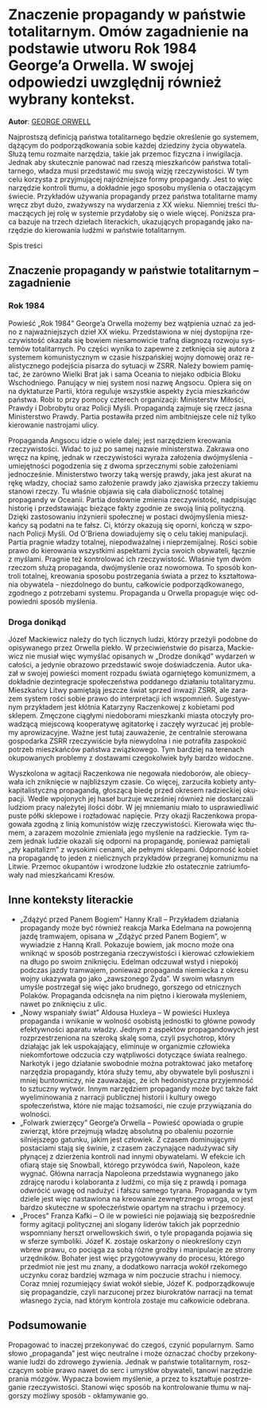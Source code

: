# Znaczenie propagandy w państwie totalitarnym. Omów zagadnienie na podstawie utworu Rok 1984 George’a Orwella. W swojej odpowiedzi uwzględnij również wybrany kontekst.

**Autor**: [GEORGE ORWELL](https://poezja.org/wz/George_Orwell/)

Naj­prost­szą de­fi­ni­cją pań­stwa to­ta­li­tar­ne­go bę­dzie okre­śle­nie go systemem, dążącym do podporządkowania sobie każdej dziedziny życia obywatela. Słu­żą temu roz­ma­ite na­rzę­dzia, ta­kie jak prze­moc fi­zycz­na i in­wi­gi­la­cja. Jed­nak aby sku­tecz­nie pa­no­wać nad rze­szą miesz­kań­ców pań­stwa to­ta­li­tar­ne­go, wła­dza musi przed­sta­wić mu swo­ją wi­zję rze­czy­wi­sto­ści. W tym celu ko­rzy­sta z przyj­mu­ją­cej naj­róż­niej­sze for­my pro­pa­gan­dy. Jest to więc narzędzie kontroli tłumu, a do­kład­nie jego spo­so­bu my­śle­nia o ota­cza­ją­cym świe­cie. Przy­kła­dów uży­wa­nia pro­pa­gan­dy przez pań­stwa to­ta­li­tar­ne mamy wręcz zbyt dużo, zwa­żyw­szy na wy­da­rze­nia z XX wie­ku. Nie­mniej tre­ści tłu­ma­czą­cych jej rolę w sys­te­mie przy­da­ło­by się o wie­le wię­cej. Po­niż­sza pra­ca ba­zu­je na trzech dzie­łach li­te­rac­kich, uka­zu­ją­cych pro­pa­gan­dę jako na­rzę­dzie do kie­ro­wa­nia ludź­mi w pań­stwie to­ta­li­tar­nym.

Spis treści



## Znaczenie propagandy w państwie totalitarnym – zagadnienie

### Rok 1984

Po­wieść „Rok 1984” George’a Orwella mo­że­my bez wąt­pie­nia uznać za jed­no z naj­waż­niej­szych dzieł XX wie­ku. Przed­sta­wio­na w niej dys­to­pij­na rze­czy­wi­stość oka­za­ła się bo­wiem nie­sa­mo­wi­cie traf­ną dia­gno­zą roz­wo­ju sys­te­mów to­ta­li­tar­nych. Po czę­ści wy­ni­ka to za­pew­ne z ze­tknię­cia się au­to­ra z systemem komunistycznym w czasie hiszpańskiej wojny domowej oraz re­ali­stycz­ne­go po­dej­ścia pi­sa­rza do sy­tu­acji w ZSRR. Na­le­ży bo­wiem pa­mię­tać, że za­rów­no Wiel­ki Brat jak i sama Oce­ania to nie­ja­ko od­bi­cia Blo­ku Wschod­nie­go. Pa­nu­ją­cy w niej sys­tem nosi na­zwę Angsocu. Opie­ra się on na dyk­ta­tu­rze Par­tii, któ­ra re­gu­lu­je wszyst­kie aspek­ty ży­cia miesz­kań­ców pań­stwa. Robi to przy po­mo­cy czte­rech or­ga­ni­za­cji: Ministerstw Miłości, Prawdy i Dobrobytu oraz Policji Myśli. Pro­pa­gan­dą zaj­mu­je się rzecz ja­sna Mi­ni­ster­stwo Praw­dy. Par­tia po­sta­wi­ła przed nim am­bit­niej­sze cele niż tyl­ko kie­ro­wa­nie na­stro­ja­mi uli­cy.

Pro­pa­gan­da Ang­so­cu idzie o wie­le da­lej; jest narzędziem kreowania rzeczywistości. Wi­dać to już po sa­mej na­zwie mi­ni­ster­stwa. Za­kra­wa ono wręcz na kpi­nę, jed­nak w rze­czy­wi­sto­ści wy­ra­ża za­ło­że­nia dwój­my­śle­nia - umie­jęt­no­ści po­go­dze­nia się z dwoma sprzecznymi sobie założeniami jednocześnie. Mi­ni­ster­stwo two­rzy taką wer­sję praw­dy, jaka jest aku­rat na rękę wła­dzy, cho­ciaż samo za­ło­że­nie praw­dy jako zja­wi­ska prze­czy ta­kie­mu sta­no­wi rze­czy. Tu wła­śnie ob­ja­wia się cała diaboliczność totalnej propagandy w Oceanii. Par­tia do­słow­nie zmie­nia rze­czy­wi­stość, nad­pi­su­jąc hi­sto­rię i przed­sta­wia­jąc bie­żą­ce fak­ty zgod­nie ze swo­ją li­nią po­li­tycz­ną. Dzię­ki za­sto­so­wa­niu in­ży­nie­rii spo­łecz­nej w po­sta­ci dwójmyślenia miesz­kań­cy są po­dat­ni na te fałsz. Ci, któ­rzy oka­zu­ją się opor­ni, koń­czą w szpo­nach Policji Myśli. Od O'Briena do­wia­du­je­my się o celu ta­kiej ma­ni­pu­la­cji. Par­tia pra­gnie wła­dzy totalnej, niepodważalnej i nieprzemijalnej. Ro­ści so­bie pra­wo do kie­ro­wa­nia wszyst­ki­mi aspek­ta­mi ży­cia swo­ich oby­wa­te­li, łącz­nie z my­śla­mi. Pra­gnie też kontrolować ich rze­czy­wi­stość. Wła­śnie tym dwóm rze­czom słu­żą propaganda, dwójmyślenie oraz nowomowa. To spo­sób kon­tro­li to­tal­nej, kre­owa­nia spo­so­bu po­strze­ga­nia świa­ta a przez to kształ­to­wa­nia oby­wa­te­la - nie­zdol­ne­go do bun­tu, cał­ko­wi­cie pod­po­rząd­ko­wa­ne­go, zgod­ne­go z po­trze­ba­mi sys­te­mu. Pro­pa­gan­da u Or­wel­la pro­pa­gu­je więc od­po­wied­ni spo­sób my­śle­nia.



### Droga donikąd

Józef Mackiewicz na­le­ży do tych licz­nych lu­dzi, któ­rzy prze­ży­li po­dob­ne do opi­sy­wa­ne­go przez Or­wel­la pie­kło. W prze­ci­wień­stwie do pi­sa­rza, Mac­kie­wicz nie mu­siał więc wy­my­ślać opi­sa­nych w „Drodze donikąd” wy­da­rzeń w ca­ło­ści, a je­dy­nie ob­ra­zo­wo przed­sta­wić swo­je doświadczenia. Au­tor uka­zał w swo­jej po­wie­ści mo­ment roz­pa­du świa­ta ogar­nię­te­go ko­mu­ni­zmem, a do­kład­nie dez­in­te­gra­cje spo­łe­czeń­stwa pod­da­ne­go dzia­ła­niu to­ta­li­ta­ry­zmu. Miesz­kań­cy Li­twy pa­mię­ta­ją jesz­cze świat sprzed in­wa­zji ZSRR, ale za­ra­zem sys­tem ro­ści so­bie pra­wo do in­ter­pre­ta­cji ich wspo­mnień. Su­ge­styw­nym przy­kła­dem jest kłótnia Katarzyny Raczenkowej z kobietami pod sklepem. Zmę­czo­ne cią­gły­mi nie­do­bo­ra­mi miesz­kan­ki mia­sta oto­czy­ły pro­wa­dzą­cą miej­sco­wą ko­ope­ra­ty­wę agi­ta­tor­kę i za­czę­ły wy­rzu­cać jej pro­ble­my apro­wi­za­cyj­ne. Waż­ne jest tu­taj za­uwa­że­nie, że centralnie sterowana gospodarka ZSRR rzeczywiście była niewydolna i nie potrafiła zaspokoić potrzeb mieszkańców państwa związkowego. Tym bar­dziej na te­re­nach oku­po­wa­nych pro­ble­my z do­sta­wa­mi cze­go­kol­wiek były bar­dzo wi­docz­ne.

Wy­szko­lo­na w agi­ta­cji Ra­czen­ko­wa nie ne­go­wa­ła nie­do­bo­rów, ale obie­cy­wa­ła ich znik­nię­cie w naj­bliż­szym cza­sie. Co wię­cej, za­rzu­ci­ła ko­bie­ty an­ty­ka­pi­ta­li­stycz­ną pro­pa­gan­dą, gło­szą­cą bie­dę przed okre­sem ra­dziec­kiej oku­pa­cji. We­dle wpo­jo­nych jej ha­seł bur­żu­je wcze­śniej rów­nież nie do­star­cza­li lu­dziom pra­cy na­le­ży­tej ilo­ści dóbr. W jej mnie­ma­niu mia­ło to uspra­wie­dli­wić pu­ste pół­ki skle­po­we i roz­ła­do­wać na­pię­cie. Przy oka­zji Ra­czen­ko­wa pro­pa­go­wa­ła zgod­ną z li­nią ko­mu­ni­stów wi­zję rze­czy­wi­sto­ści. Kie­ro­wa­ła więc tłu­mem, a za­ra­zem mo­zol­nie zmie­nia­ła jego my­śle­nie na ra­dziec­kie. Tym ra­zem jed­nak ludzie okazali się odporni na propagandę, ponieważ pamiętali „zły kapitalizm” z wysokimi cenami, ale pełnymi sklepami. Od­por­ność ko­biet na pro­pa­gan­dę to je­den z nie­licz­nych przy­kła­dów prze­gra­nej ko­mu­ni­zmu na Li­twie. Prze­moc oku­pan­tów i wro­dzo­ne ludz­kie zło osta­tecz­nie za­trium­fo­wa­ły nad miesz­kań­ca­mi Kre­sów.



## Inne konteksty literackie

- „Zdążyć przed Panem Bogiem” Hanny Krall – Przykładem działania propagandy może być również reakcja Marka Edelmana na powojenną jazdę tramwajem, opisana w „Zdążyć przed Panem Bogiem”, w wywiadzie z Hanną Krall. Pokazuje bowiem, jak mocno może ona wniknąć w sposób postrzegania rzeczywistości i kierować człowiekiem na długo po swoim zniknięciu. Edelman odczuwał wstyd i niepokój podczas jazdy tramwajem, ponieważ propaganda niemiecka z okresu wojny ukazywała go jako „zawszonego Żyda”. W swoim własnym umyśle postrzegał się więc jako brudnego, gorszego od etnicznych Polaków. Propaganda odcisnęła na nim piętno i kierowała myśleniem, nawet po zniknięciu z ulic.
- „Nowy wspaniały świat” Aldousa Huxleya – W powieści Huxleya propaganda i wnikanie w wolność osobistą jednostki to główne powody efektywności aparatu władzy. Jednym z aspektów propagandowych jest rozprzestrzeniona na szeroką skalę soma, czyli psychotrop, który działając jak lek uspokajający, eliminuje w organizmie człowieka niekomfortowe odczucia czy wątpliwości dotyczące świata realnego. Narkotyk i jego działanie swobodnie można potraktować jako metaforę narzędzia propagandy, która służy temu, aby obywatele byli posłuszni i mniej buntowniczy, nie zauważając, że ich hedonistyczna przyjemność to sztuczny wytwór. Innym narzędziem propagandy może być także fakt wyeliminowania z narracji publicznej historii i kultury owego społeczeństwa, które nie mając tożsamości, nie czuje przywiązania do wolności.
- „Folwark zwierzęcy” George’a Orwella – Powieść opowiada o grupie zwierząt, które przejmują władzę absolutną po obaleniu pozornie silniejszego gatunku, jakim jest człowiek. Z czasem dominującymi postaciami stają się świnie, z czasem zaczynające nadużywać siły płynącej z dzierżenia kontroli nad innymi obywatelami. W efekcie ich ofiarą staje się Snowball, którego przywódca świń, Napoleon, każe wygnać. Główna narracja Napoleona przedstawia wygnanego jako zdrajcę narodu i kolaboranta z ludźmi, co mija się z prawdą i pomaga odwrócić uwagę od nadużyć i fałszu samego tyrana. Propaganda w tym dziele jest więc nastawiona na kreowanie zewnętrznego wroga, co jest bardzo skuteczne w społeczeństwie opartym na strachu i przemocy.
- „Proces” Franza Kafki – O ile w powieści nie pojawiają się bezpośrednie formy agitacji politycznej ani slogany liderów takich jak poprzednio wspomniany herszt orwellowskich świń, o tyle propaganda pojawia się w sferze symboliki. Józef K. zostaje oskarżony o nieokreślony czyn wbrew prawu, co pociąga za sobą różne groźby i manipulacje ze strony urzędników. Bohater jest więc przygotowywany do procesu, którego przedmiot nie jest mu znany, a dodatkowo narracja wokół rzekomego uczynku coraz bardziej wzmaga w nim poczucie strachu i niemocy. Coraz mniej rozumiejący świat wokół siebie, Józef K. podporządkowuje się propagandzie, czyli narzuconej przez biurokratów narracji na temat własnego życia, nad którym kontrola zostaje mu całkowicie odebrana.

## Podsumowanie

Pro­pa­go­wać to ina­czej prze­ko­ny­wać do cze­goś, czy­nić po­pu­lar­nym. Samo sło­wo „pro­pa­gan­da” jest więc neu­tral­ne i może ozna­czać choć­by prze­ko­ny­wa­nie lu­dzi do zdro­we­go ży­wie­nia. Jed­nak w pań­stwie to­ta­li­tar­nym, rosz­czą­cym so­bie pra­wo na­wet do serc i umy­słów oby­wa­te­li, ta­no­wi na­rzę­dzie pra­nia mó­zgów. Wy­pa­cza bo­wiem my­śle­nie, a przez to kształ­tu­je po­strze­ga­nie rze­czy­wi­sto­ści. Sta­no­wi więc spo­sób na kon­tro­lo­wa­nie tłu­mu w naj­gor­szy moż­li­wy spo­sób - okła­my­wa­nie go.

